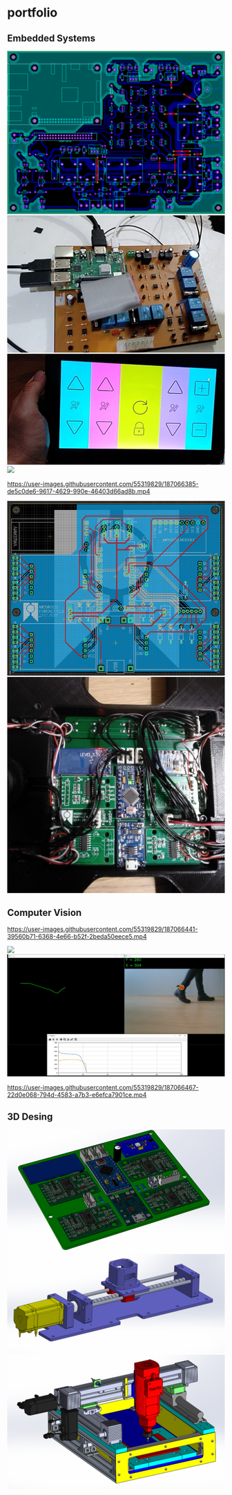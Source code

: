# portfolio
## Embedded Systems
![](https://github.com/zopcuk/portfolio/blob/master/portfolio/1.PNG)
![](https://github.com/zopcuk/portfolio/blob/master/portfolio/2.png)
![](https://github.com/zopcuk/portfolio/blob/master/portfolio/3.png)
![](https://github.com/zopcuk/portfolio/blob/master/portfolio/4.jpg)

https://user-images.githubusercontent.com/55319829/187066385-de5c0de6-9617-4629-990e-46403d66ad8b.mp4

![](https://github.com/zopcuk/portfolio/blob/master/portfolio/6.PNG)
![](https://github.com/zopcuk/portfolio/blob/master/portfolio/7.jpg)

## Computer Vision
https://user-images.githubusercontent.com/55319829/187066441-39560b71-6368-4e66-b52f-2beda50eece5.mp4

![](https://github.com/zopcuk/portfolio/blob/master/portfolio/9.JPG)
![](https://github.com/zopcuk/portfolio/blob/master/portfolio/10.png)


https://user-images.githubusercontent.com/55319829/187066467-22d0e068-794d-4583-a7b3-e6efca7901ce.mp4
## 3D Desing
![](https://github.com/zopcuk/portfolio/blob/master/portfolio/97.PNG)
![](https://github.com/zopcuk/portfolio/blob/master/portfolio/98.png)
![](https://github.com/zopcuk/portfolio/blob/master/portfolio/99.png)
